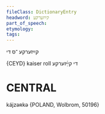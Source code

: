 ```yaml
---
fileClass: DictionaryEntry
headword: קײַזערקע
part_of_speech: 
etymology: 
tags: 
---
```

קײַזערקע
־ס
די

{CEYD}
kaiser roll	די קײַ֜זערקע

CENTRAL
========

kájzəʀkə {POLAND, Wolbrom, 50196}
